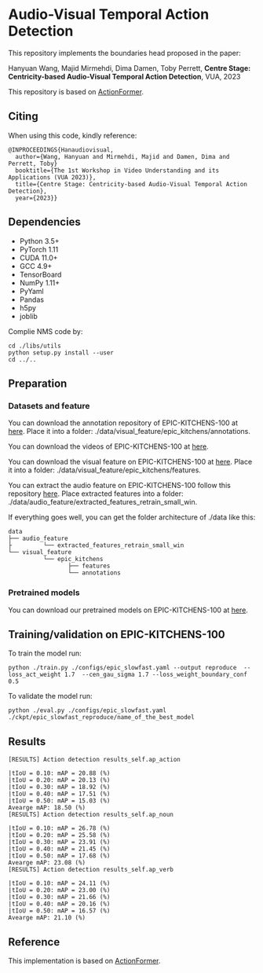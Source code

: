 # Audio-Visual Temporal Action Detection

This repository implements the boundaries head proposed in the paper:

Hanyuan Wang, Majid Mirmehdi, Dima Damen, Toby Perrett, **Centre Stage: Centricity-based Audio-Visual Temporal Action Detection**, VUA, 2023


This repository is based on [ActionFormer](https://github.com/happyharrycn/actionformer_release).



## Citing

When using this code, kindly reference:

```
@INPROCEEDINGS{Hanaudiovisual,
  author={Wang, Hanyuan and Mirmehdi, Majid and Damen, Dima and Perrett, Toby}
  booktitle={The 1st Workshop in Video Understanding and its Applications (VUA 2023)},
  title={Centre Stage: Centricity-based Audio-Visual Temporal Action Detection},
  year={2023}}
```

## Dependencies

* Python 3.5+
* PyTorch 1.11
* CUDA 11.0+
* GCC 4.9+
* TensorBoard
* NumPy 1.11+
* PyYaml
* Pandas
* h5py
* joblib

Complie NMS code by: 
```
cd ./libs/utils
python setup.py install --user
cd ../..
```


## Preparation

### Datasets and feature

You can download the annotation repository of EPIC-KITCHENS-100 at [here](https://github.com/epic-kitchens/epic-kitchens-100-annotations). Place it into a folder: ./data/visual_feature/epic_kitchens/annotations.

You can download the videos of EPIC-KITCHENS-100 at [here](https://github.com/epic-kitchens/epic-kitchens-download-scripts).

You can download the visual feature on EPIC-KITCHENS-100 at [here](https://uob-my.sharepoint.com/:u:/g/personal/dm19329_bristol_ac_uk/EeXBKfXuurxNiZ3wazARQQsBD7j76jQMknSTgUTmXFYOog?e=Nt10i2). Place it into a folder: ./data/visual_feature/epic_kitchens/features.

You can extract the audio feature on EPIC-KITCHENS-100 follow this repository [here](https://github.com/ekazakos/auditory-slow-fast). Place extracted features into a folder: ./data/audio_feature/extracted_features_retrain_small_win.

If everything goes well, you can get the folder architecture of ./data like this:

    data 
    ├── audio_feature
    ├         └── extracted_features_retrain_small_win              
    └── visual_feature
              └── epic_kitchens                    
                     ├── features              
                     └── annotations



### Pretrained models

You can download our pretrained models on EPIC-KITCHENS-100 at [here](https://uob-my.sharepoint.com/:u:/g/personal/dm19329_bristol_ac_uk/ETHbaJ3cuHRFv3pzhyZCqZAB35eZN4vnsDWJlY7S_HbCJQ?e=spq8pn).



## Training/validation on EPIC-KITCHENS-100
To train the model run:
```
python ./train.py ./configs/epic_slowfast.yaml --output reproduce  --loss_act_weight 1.7  --cen_gau_sigma 1.7 --loss_weight_boundary_conf 0.5 

```
To validate the model run:
```
python ./eval.py ./configs/epic_slowfast.yaml ./ckpt/epic_slowfast_reproduce/name_of_the_best_model 
```

## Results
```
[RESULTS] Action detection results_self.ap_action

|tIoU = 0.10: mAP = 20.88 (%)
|tIoU = 0.20: mAP = 20.13 (%)
|tIoU = 0.30: mAP = 18.92 (%)
|tIoU = 0.40: mAP = 17.51 (%)
|tIoU = 0.50: mAP = 15.03 (%)
Avearge mAP: 18.50 (%)
[RESULTS] Action detection results_self.ap_noun

|tIoU = 0.10: mAP = 26.78 (%)
|tIoU = 0.20: mAP = 25.58 (%)
|tIoU = 0.30: mAP = 23.91 (%)
|tIoU = 0.40: mAP = 21.45 (%)
|tIoU = 0.50: mAP = 17.68 (%)
Avearge mAP: 23.08 (%)
[RESULTS] Action detection results_self.ap_verb

|tIoU = 0.10: mAP = 24.11 (%)
|tIoU = 0.20: mAP = 23.00 (%)
|tIoU = 0.30: mAP = 21.66 (%)
|tIoU = 0.40: mAP = 20.16 (%)
|tIoU = 0.50: mAP = 16.57 (%)
Avearge mAP: 21.10 (%)
```

## Reference

This implementation is based on [ActionFormer](https://github.com/happyharrycn/actionformer_release).
